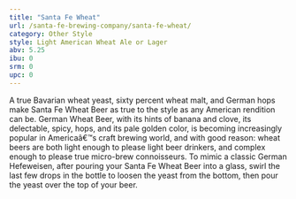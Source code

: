 ```yaml
---
title: "Santa Fe Wheat"
url: /santa-fe-brewing-company/santa-fe-wheat/
category: Other Style
style: Light American Wheat Ale or Lager
abv: 5.25
ibu: 0
srm: 0
upc: 0
---
```

A true Bavarian wheat yeast, sixty percent wheat malt, and German hops make Santa Fe Wheat Beer as true to the style as any American rendition can be. German Wheat Beer, with its hints of banana and clove, its delectable, spicy, hops, and its pale golden color, is becoming increasingly popular in Americaâ€™s craft brewing world, and with good reason: wheat beers are both light enough to please light beer drinkers, and complex enough to please true micro-brew connoisseurs. To mimic a classic German Hefeweisen, after pouring your Santa Fe Wheat Beer into a glass, swirl the last few drops in the bottle to loosen the yeast from the bottom, then pour the yeast over the top of your beer.
